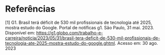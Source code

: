 # Referências

[1] G1. Brasil terá déficit de 530 mil profissionais de tecnologia até 2025, mostra estudo do Google. Portal de notíficas g1. São Paulo, 31 mai. 2023. Disponível em: https://g1.globo.com/trabalho-e-carreira/noticia/2023/05/31/brasil-tera-deficit-de-530-mil-profissionais-de-tecnologia-ate-2025-mostra-estudo-do-google.ghtml. Acesso em: 30 ago. 2023

